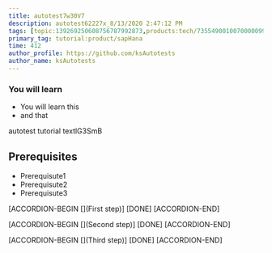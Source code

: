 ```yaml
---
title: autotest7w30V7
description: autotest62227x_8/13/2020 2:47:12 PM
tags: [topic:139269250608756787992873,products:tech/73554900100700000996,tutorial:experience/advanced]
primary_tag: tutorial:product/sapHana
time: 412
author_profile: https://github.com/ksAutotests
author_name: ksAutotests
---
```

### You will learn
- You will learn this
- and that

autotest tutorial textlG3SmB

## Prerequisites
- Prerequisute1
- Prerequisute2
- Prerequisute3

[ACCORDION-BEGIN [](First step)]
[DONE]
[ACCORDION-END]

[ACCORDION-BEGIN [](Second step)]
[DONE]
[ACCORDION-END]

[ACCORDION-BEGIN [](Third step)]
[DONE]
[ACCORDION-END]

